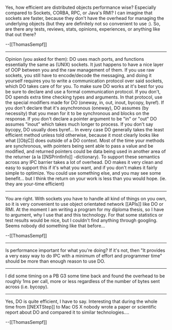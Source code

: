 Yes, how efficient are distributed objects performance wise? Especially compared to Sockets, CORBA, RPC, or Java's RMI? I can imagine that sockets are faster, because they don't have the overhead for managing the underlying objects (but they are definitely not so convenient to use :). So, are there any tests, reviews, stats, opinions, experiences, or anything like that out there?

--[[ThomasSempf]]

----

Opinion (you asked for them): DO uses mach ports, and functions essentially the same as (UNIX) sockets.  It just happens to have a nice layer of OOP between you and the raw management of them.  If you use raw sockets, you still have to encode/decode the messaging, and doing it yourself requires you to write a communication protocol over said sockets, which DO takes care of for you.  To make sure DO works at it's best for you be sure to declare and use a formal communication protocol.  If you don't, DO spends extra time checking types and arguments.  In that protocol, use the special modifiers made for DO (oneway, in, out, inout, bycopy, byref).  If you don't declare that it's  asynchronous (oneway), DO assumes (by necessity) that you mean for it to be synchronous and blocks on the response.  If you don't declare a pointer argument to be "in" or "out" DO assumes "inout" which takes much longer to process.  If you don't say bycopy, DO usually does byref...  In every case DO generally takes the least efficient method unless told otherwise, because it most clearly looks like what [[ObjC]] does outside of a DO context.  Most of the time your methods are synchronous, with pointers being sent able to pass a value and be modified, and returned pointers could be data being used in another area of the returner (a la [[NSPrintInfo]] -dictionary).   To support these semantics across any IPC barrier takes a lot of overhead.  DO makes it very clean and easy to support this if it's what you want, and if you don't makes it fairly simple to optimize.  You could use something else, and you may see some benefit... but I think the return on your work is less than you would hope.  (ie. they are your-time efficient)

----

You are right. With sockets you have to handle all kind of things on you own, so it is very convenient to use object orientated network [[APIs]] like DO or RMI. At the moment I am writing a program for my diploma thesis, so I have to argument, why I use that and this technology. For that some statistics or test results would be nice, but I couldn't find anything through googling. Seems nobody did something like that before...

--[[ThomasSempf]]

----

Is performance important for what you're doing? If it's not, then "It provides a very easy way to do IPC with a minimum of effort and programmer time" should be more than enough reason to use DO.

----

I did some timing on a PB G3 some time back and found the overhead to be roughly 1ms per call, more or less regardless of the number of bytes sent across (i.e. bycopy).

----

Yes, DO is quite efficient, I have to say. Interesting that during the whole time from [[NEXTStep]] to Mac OS X nobody wrote a paper or scientific report about DO and compared it to similar technologies....

--[[ThomasSempf]]